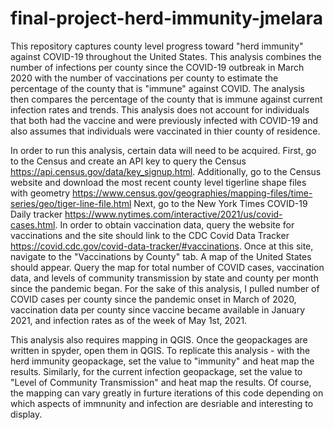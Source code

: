 # final-project-herd-immunity-jmelara
This repository captures county level progress toward "herd immunity" against COVID-19 throughout the United States. 
This analysis combines the number of infections per county since the COVID-19 outbreak in March 2020 with the number of vaccinations per county to estimate the 
percentage of the county that is "immune" against COVID. The analysis then compares the percentage of the county that is immune against current infection rates 
and trends. This analysis does not account for individuals that both had the vaccine and were previously infected with COVID-19 and also assumes that individuals were
vaccinated in thier county of residence. 

In order to run this analysis, certain data will need to be acquired. First, go to the Census and create an API key to query the Census https://api.census.gov/data/key_signup.html. 
Additionally, go to the Census website and download the most recent county level tigerline shape files with geometry https://www.census.gov/geographies/mapping-files/time-series/geo/tiger-line-file.html
Next, go to the New York Times COVID-19 Daily tracker https://www.nytimes.com/interactive/2021/us/covid-cases.html. In order to obtain vaccination data, query the website 
for vaccinations and the site should link to the CDC Covid Data Tracker https://covid.cdc.gov/covid-data-tracker/#vaccinations. Once at this site, navigate to 
the "Vaccinations by County" tab. A map of the United States should appear. Query the map for total number of COVID cases, vaccination data, and 
levels of community transmission by state and county per month since the pandemic began. For the sake of this analysis, I pulled number of COVID cases per county 
since the pandemic onset in March of 2020, vaccination data per county since vaccine became available in January 2021, and infection rates as of the week of 
May 1st, 2021. 

This analysis also requires mapping in QGIS. Once the geopackages are written in spyder, open them in QGIS. To replicate this analysis - with the herd immunity geopackage, 
set the value to "immunity" and heat map the results. Similarly, for the current infection geopackage, set the value to "Level of Community Transmission" and heat map the results. Of course, 
the mapping can vary greatly in furture iterations of this code depending on which aspects of immnunity and infection are desriable and interesting to display. 
